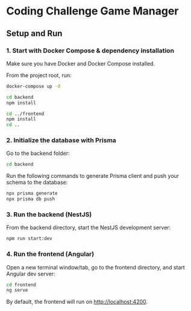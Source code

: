 # Coding Challenge Game Manager

## Setup and Run

### 1. Start with Docker Compose & dependency installation

Make sure you have Docker and Docker Compose installed.

From the project root, run:

```bash
docker-compose up -d
```
```bash
cd backend
npm install
```
```bash
cd ../frontend
npm install
cd ..
```

### 2. Initialize the database with Prisma

Go to the backend folder:

```bash
cd backend
```

Run the following commands to generate Prisma client and push your schema to the database:

```bash
npx prisma generate
npx prisma db push
```

### 3. Run the backend (NestJS)

From the backend directory, start the NestJS development server:

```bash
npm run start:dev
```

### 4. Run the frontend (Angular)

Open a new terminal window/tab, go to the frontend directory, and start Angular dev server:

```bash
cd frontend
ng serve
```

By default, the frontend will run on [http://localhost:4200](http://localhost:4200).

